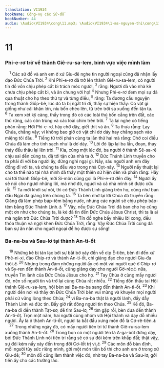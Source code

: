 ```yaml
---
translation: VI1934
bookName: Công-vụ các Sứ-đồ 
bookNumber: 44
audio: \Audio\VI1934\cong\11.mp3; \Audio\VI1934\1-ms-nguyen-thi\cong\11.mp3; \Audio\VI1934\2-ms-david-dong\cong\11.mp3
---
```


<div class="title"><h1>11</h1><h3>Phi-e-rơ trở về thành Giê-ru-sa-lem, binh vực việc mình làm</h3></div>
<span class="verse cong_11_1"> <sup>1</sup> Các sứ đồ và anh em ở xứ Giu-đê nghe tin người ngoại cũng đã nhận lấy đạo Đức Chúa Trời. </span>
<span class="verse cong_11_2"><sup>2</sup> Khi Phi-e-rơ đã trở lên thành Giê-ru-sa-lem, có người tín đồ vốn chịu phép cắt bì trách móc người, </span>
<span class="verse cong_11_3"><sup>3</sup> rằng: Ngươi đã vào nhà kẻ chưa chịu phép cắt bì, và ăn chung với họ! </span>
<span class="verse cong_11_4"><sup>4</sup> Nhưng Phi-e-rơ đem mọi sự đã qua thuật cho họ theo thứ tự và từng điều, </span>
<span class="verse cong_11_5"><sup>5</sup> rằng: Ta đương cầu nguyện trong thành Giốp-bê, lúc đó ta bị ngất trí đi, thấy sự hiện thấy: Có vật gì giống như cái khăn lớn, níu bốn chéo lên, từ trên trời sa xuống đến tận ta. </span>
<span class="verse cong_11_6"><sup>6</sup> Ta xem xét kỹ càng, thấy trong đó có các loài thú bốn cẳng trên đất, các thú rừng, các côn trùng và các loài chim trên trời. </span>
<span class="verse cong_11_7"><sup>7</sup> Ta lại nghe có tiếng phán rằng: Hỡi Phi-e-rơ, hãy chờ dậy, giết thịt và ăn. </span>
<span class="verse cong_11_8"><sup>8</sup> Ta thưa rằng: Lạy Chúa, chẳng vậy; vì không bao giờ có vật chi dơ dáy hay chẳng sạch vào miệng tôi đâu. </span>
<span class="verse cong_11_9"><sup>9</sup> Tiếng từ trời phán cùng ta lần thứ hai mà rằng: Chớ coi điều Chúa đã làm cho tinh sạch như là dơ dáy. </span>
<span class="verse cong_11_10"><sup>10</sup> Lời đó lặp lại ba lần, đoạn, thay thảy đều thâu lại lên trời. </span>
<span class="verse cong_11_11"><sup>11</sup> Kìa, cũng một lúc đó, ba người ở thành Sê-sa-rê chịu sai đến cùng ta, đã tới tận cửa nhà ta ở. </span>
<span class="verse cong_11_12"><sup>12</sup> Đức Thánh Linh truyền cho ta phải đi với ba người ấy, đừng nghi ngại gì. Nầy, sáu người anh em đây đồng đi với ta, và chúng ta đều vào trong nhà Cọt-nây. </span>
<span class="verse cong_11_13"><sup>13</sup> Người nầy thuật lại cho ta thể nào tại nhà mình đã thấy một thiên sứ hiện đến và phán rằng: Hãy sai tới thành Giốp-bê, mời Si-môn cũng gọi là Phi-e-rơ đến đây. </span>
<span class="verse cong_11_14"><sup>14</sup> Người ấy sẽ nói cho ngươi những lời, mà nhờ đó, ngươi và cả nhà mình sẽ được cứu rỗi. </span>
<span class="verse cong_11_15"><sup>15</sup> Ta mới khởi sự nói, thì có Đức Thánh Linh giáng trên họ, cũng như ban đầu Ngài đã giáng trên chúng ta. </span>
<span class="verse cong_11_16"><sup>16</sup> Ta bèn nhớ lại lời Chúa đã truyền rằng: Giăng đã làm phép báp-têm bằng nước, nhưng các ngươi sẽ chịu phép báp-têm bằng Đức Thánh Linh.<a data-toggle="tooltip" data-placement="bottom" title="Cong 1:5">⚓</a></span>
<span class="verse cong_11_17"><sup>17</sup> Vậy, nếu Đức Chúa Trời đã ban cho họ cũng một ơn như cho chúng ta, là kẻ đã tin đến Đức Chúa Jêsus Christ, thì ta là ai mà ngăn trở Đức Chúa Trời được? </span>
<span class="verse cong_11_18"><sup>18</sup> Tín đồ nghe bấy nhiêu lời xong, đều thỏa thuận và ngợi khen Đức Chúa Trời, rằng: Vậy Đức Chúa Trời cũng đã ban sự ăn năn cho người ngoại để họ được sự sống! <br/></span>
<div class="title"><h3>Ba-na-ba và Sau-lơ tại thành An-ti-ốt</h3></div>
<span class="verse cong_11_19"> <sup>19</sup> Những kẻ bị tản lạc bởi sự bắt bớ xảy đến về dịp Ê-tiên, bèn đi đến xứ Phê-ni-xi, đảo Chíp-rơ và thành An-ti-ốt, chỉ giảng đạo cho người Giu-đa thôi.<a data-toggle="tooltip" data-placement="bottom" title="Cong 8:1-4">⚓</a></span>
<span class="verse cong_11_20"><sup>20</sup> Nhưng trong đám những người ấy có một vài người quê ở Chíp-rơ và Sy-ren đến thành An-ti-ốt, cũng giảng dạy cho người Gờ-réc<a data-toggle="tooltip" data-placement="bottom" title="Có một số cổ bản ghi: người Do Thái nói tiếng Gờ-réc">⚓</a> nữa, truyền Tin lành của Đức Chúa Jêsus cho họ. </span>
<span class="verse cong_11_21"><sup>21</sup> Tay Chúa ở cùng mấy người đó, nên số người tin và trở lại cùng Chúa rất nhiều. </span>
<span class="verse cong_11_22"><sup>22</sup> Tiếng đồn thấu tai Hội thánh Giê-ru-sa-lem, hội bèn sai Ba-na-ba sang đến thành An-ti-ốt. </span>
<span class="verse cong_11_23"><sup>23</sup> Khi người đến nơi và thấy ơn Đức Chúa Trời bèn vui mừng và khuyên mọi người phải cứ vững lòng theo Chúa; </span>
<span class="verse cong_11_24"><sup>24</sup> vì Ba-na-ba thật là người lành, đầy dẫy Thánh Linh và đức tin. Bấy giờ rất đông người tin theo Chúa. </span>
<span class="verse cong_11_25"><sup>25</sup> Kế đó, Ba-na-ba đi đến thành Tạt-sơ, để tìm Sau-lơ, </span>
<span class="verse cong_11_26"><sup>26</sup> tìm gặp rồi, bèn đưa đến thành An-ti-ốt. Trọn một năm, hai người cùng nhóm với Hội thánh và dạy dỗ nhiều người. Ấy là ở thành An-ti-ốt, người ta bắt đầu xưng môn đồ là Cơ-rê-tiên.<a data-toggle="tooltip" data-placement="bottom" title="Cơ-rê-tiên (Chrétien) nghĩa là kẻ tin theo Đấng Christ">⚓</a><br/></span>
<span class="verse cong_11_27"> <sup>27</sup> Trong những ngày đó, có mấy người tiên tri từ thành Giê-ru-sa-lem xuống thành An-ti-ốt. </span>
<span class="verse cong_11_28"><sup>28</sup> Trong bọn có một người tên là A-ga-bút đứng dậy, bởi Đức Thánh Linh nói tiên tri rằng sẽ có sự đói kém trên khắp đất; thật vậy, sự đói kém nầy xảy đến trong đời Cơ-lốt trị vì.<a data-toggle="tooltip" data-placement="bottom" title="Cong 21:10">⚓</a></span>
<span class="verse cong_11_29"><sup>29</sup> Các môn đồ bàn định, mỗi người tùy sức riêng mình, gởi một món tiền bố thí cho anh em ở trong xứ Giu-đê; </span>
<span class="verse cong_11_30"><sup>30</sup> môn đồ cũng làm thành việc đó, nhờ tay Ba-na-ba và Sau-lơ, gởi tiền ấy cho các trưởng lão. <br/></span>
